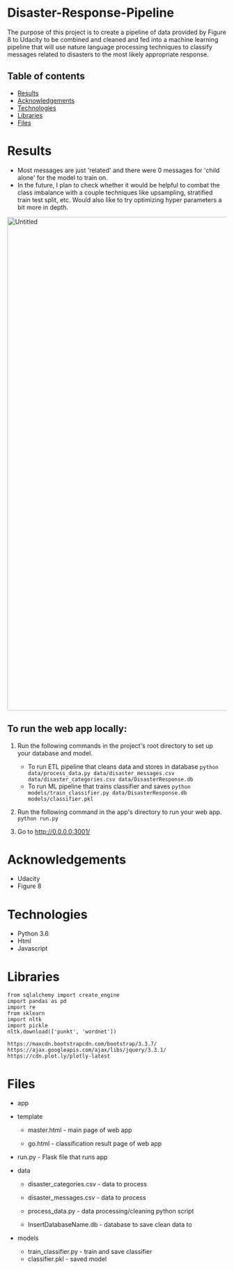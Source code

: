 # Disaster-Response-Pipeline

The purpose of this project is to create a pipeline of data provided by Figure 8 to Udacity to be combined and cleaned and fed into a machine learning pipeline that will use nature language processing techniques to classify messages related to disasters to the most likely appropriate response.

## Table of contents
* [Results](#results)
* [Acknowledgements](#acknowledgements)
* [Technologies](#technologies)
* [Libraries](#libraries)
* [Files](#files)

# Results
* Most messages are just 'related' and there were 0 messages for 'child alone' for the model to train on.
* In the future, I plan to check whether it would be helpful to combat the class imbalance with a couple techniques like upsampling, stratified train test split, etc.
Would also like to try optimizing hyper parameters a bit more in depth.

<img width="1133" alt="Untitled" src="https://user-images.githubusercontent.com/33467922/127799474-a89fafe0-debd-44d3-ae01-a8c09ca38982.png">

## To run the web app locally:
1. Run the following commands in the project's root directory to set up your database and model.

    - To run ETL pipeline that cleans data and stores in database
        `python data/process_data.py data/disaster_messages.csv data/disaster_categories.csv data/DisasterResponse.db`
    - To run ML pipeline that trains classifier and saves
        `python models/train_classifier.py data/DisasterResponse.db models/classifier.pkl`

2. Run the following command in the app's directory to run your web app.
    `python run.py`

3. Go to http://0.0.0.0:3001/

# Acknowledgements
* Udacity
* Figure 8

# Technologies
* Python 3.6
* Html
* Javascript

# Libraries

```
from sqlalchemy import create_engine
import pandas as pd
import re
from sklearn
import nltk
import pickle
nltk.download(['punkt', 'wordnet'])
```

```
https://maxcdn.bootstrapcdn.com/bootstrap/3.3.7/
https://ajax.googleapis.com/ajax/libs/jquery/3.3.1/
https://cdn.plot.ly/plotly-latest
```

# Files
- app

 - template

    - master.html  - main page of web app

    - go.html  - classification result page of web app

 - run.py  - Flask file that runs app


- data

  - disaster_categories.csv  - data to process 

  - disaster_messages.csv  - data to process

  - process_data.py - data processing/cleaning python script

  - InsertDatabaseName.db   - database to save clean data to


- models

   - train_classifier.py - train and save classifier
   - classifier.pkl  - saved model 


